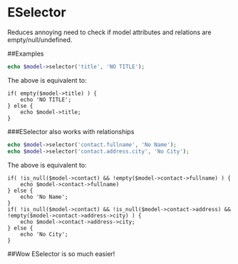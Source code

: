 # ESelector
Reduces annoying need to check if model attributes and relations are empty/null/undefined.

##Examples

```php
echo $model->selector('title', 'NO TITLE'); 
```
The above is equivalent to:
```
if( empty($model->title) ) {
	echo 'NO TITLE';
} else {
	echo $model->title;
}
```

###ESelector also works with relationships
```php
echo $model->selector('contact.fullname', 'No Name');
echo $model->selector('contact.address.city', 'No City');
```

The above is equivalent to:
```
if( !is_null($model->contact) && !empty($model->contact->fullname) ) {
	echo $model->contact->fullname)
} else {
	echo 'No Name';
}
if( !is_null($model->contact) && !is_null($model->contact->address) && !empty($model->contact->address->city) ) {
	echo $model->contact->address->city;
} else {
	echo 'No City';
}
```

##Wow ESelector is so much easier!